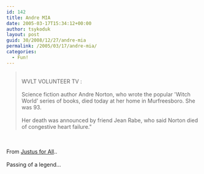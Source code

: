 ```yaml
---
id: 142
title: Andre MIA
date: 2005-03-17T15:34:12+00:00
author: tsykoduk
layout: post
guid: 30/2008/12/27/andre-mia
permalink: /2005/03/17/andre-mia/
categories:
  - Fun!
---
```

<blockquote><br /><span class="caps">WVLT VOLUNTEER TV</span> :<br /><br />    Science fiction author Andre Norton, who wrote the popular 'Witch World' series of books, died today at her home in Murfreesboro. She was 93.<br /><br />    Her death was announced by friend Jean Rabe, who said Norton died of congestive heart failure."<br /></blockquote><br /><br />From <a href="http://davejustus.blogspot.com/">Justus for All</a>..<br /><br />Passing of a legend...